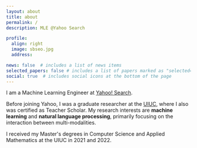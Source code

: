 ```yaml
---
layout: about
title: about
permalink: /
description: MLE @Yahoo Search

profile:
  align: right
  image: sbseo.jpg
  address: 

news: false  # includes a list of news items
selected_papers: false # includes a list of papers marked as "selected={true}"
social: true  # includes social icons at the bottom of the page
---
```


I am a Machine Learning Engineer at [Yahoo! Search](http://search.yahoo.com).

Before joining Yahoo, I was a graduate researcher at the [UIUC](http://illinois.edu), where I also was certified as Teacher Scholar. My research interests are **machine learning** and **natural language processing**, primarily focusing on the interaction between multi-modalities.

I received my Master's degrees in Computer Science and Applied Mathematics at the UIUC in 2021 and 2022.